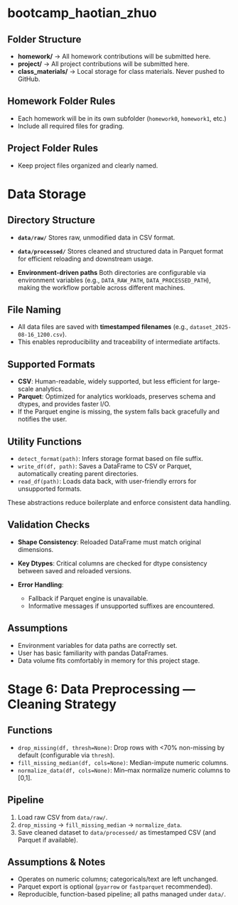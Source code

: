 # bootcamp_haotian_zhuo
## Folder Structure
- **homework/** → All homework contributions will be submitted here.
- **project/** → All project contributions will be submitted here.
- **class_materials/** → Local storage for class materials. Never pushed to
GitHub.

## Homework Folder Rules
- Each homework will be in its own subfolder (`homework0`, `homework1`, etc.)
- Include all required files for grading.
## Project Folder Rules
- Keep project files organized and clearly named.

# Data Storage

## Directory Structure

* **`data/raw/`**
  Stores raw, unmodified data in CSV format.

* **`data/processed/`**
  Stores cleaned and structured data in Parquet format for efficient reloading and downstream usage.

* **Environment-driven paths**
  Both directories are configurable via environment variables (e.g., `DATA_RAW_PATH`, `DATA_PROCESSED_PATH`), making the workflow portable across different machines.

## File Naming

* All data files are saved with **timestamped filenames** (e.g., `dataset_2025-08-16_1200.csv`).
* This enables reproducibility and traceability of intermediate artifacts.

## Supported Formats

* **CSV**: Human-readable, widely supported, but less efficient for large-scale analytics.
* **Parquet**: Optimized for analytics workloads, preserves schema and dtypes, and provides faster I/O.
* If the Parquet engine is missing, the system falls back gracefully and notifies the user.

## Utility Functions

* `detect_format(path)`: Infers storage format based on file suffix.
* `write_df(df, path)`: Saves a DataFrame to CSV or Parquet, automatically creating parent directories.
* `read_df(path)`: Loads data back, with user-friendly errors for unsupported formats.

These abstractions reduce boilerplate and enforce consistent data handling.

## Validation Checks

* **Shape Consistency**: Reloaded DataFrame must match original dimensions.
* **Key Dtypes**: Critical columns are checked for dtype consistency between saved and reloaded versions.
* **Error Handling**:

  * Fallback if Parquet engine is unavailable.
  * Informative messages if unsupported suffixes are encountered.

## Assumptions

* Environment variables for data paths are correctly set.
* User has basic familiarity with pandas DataFrames.
* Data volume fits comfortably in memory for this project stage.

# Stage 6: Data Preprocessing — Cleaning Strategy

## Functions
- `drop_missing(df, thresh=None)`: Drop rows with <70% non-missing by default (configurable via `thresh`).
- `fill_missing_median(df, cols=None)`: Median-impute numeric columns.
- `normalize_data(df, cols=None)`: Min–max normalize numeric columns to [0,1].

## Pipeline
1. Load raw CSV from `data/raw/`.
2. `drop_missing` → `fill_missing_median` → `normalize_data`.
3. Save cleaned dataset to `data/processed/` as timestamped CSV (and Parquet if available).

## Assumptions & Notes
- Operates on numeric columns; categoricals/text are left unchanged.
- Parquet export is optional (`pyarrow` or `fastparquet` recommended).
- Reproducible, function-based pipeline; all paths managed under `data/`.
